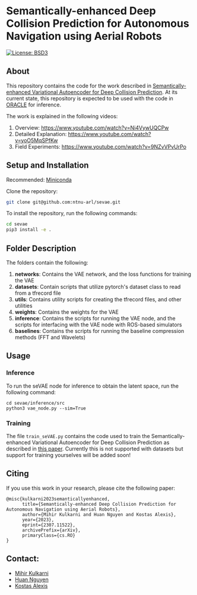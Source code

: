 # Semantically-enhanced Deep Collision Prediction for Autonomous Navigation using Aerial Robots

[![License: BSD3](https://img.shields.io/badge/License-BSD3-blue.svg)](https://opensource.org/licenses/BSD-3-Clause)


## About

This repository contains the code for the work described in [Semantically-enhanced Variational Autoencoder for Deep Collision Prediction](https://arxiv.org/abs/2307.11522). At its current state, this repository is expected to be used with the code in [ORACLE](https://github.com/ntnu-arl/ORACLE) for inference.


The work is explained in the following videos:

1. Overview: https://www.youtube.com/watch?v=Ni4VywUQCPw
1. Detailed Explanation: https://www.youtube.com/watch?v=yoO5MqSPfKw
1. Field Experiments: https://www.youtube.com/watch?v=9NZvVPvUrPo



## Setup and Installation

Recommended: [Miniconda](https://docs.conda.io/en/latest/miniconda.html)


Clone the repository:

```bash
git clone git@github.com:ntnu-arl/sevae.git
```

To install the repository, run the following commands:
```bash
cd sevae
pip3 install -e .
```

## Folder Description
The folders contain the following:

1. **networks**: Contains the VAE network, and the loss functions for training the VAE
1. **datasets**: Contain scripts that utilize pytorch's dataset class to read from a tfrecord file
1. **utils**: Contains utility scripts for creating the tfrecord files, and other utilities
1. **weights**: Contains the weights for the VAE
1. **inference**: Contains the scripts for running the VAE node, and the scripts for interfacing with the VAE node with ROS-based simulators
1. **baselines**: Contains the scripts for running the baseline compression methods (FFT and Wavelets)


## Usage

### Inference

To run the seVAE node for inference to obtain the latent space, run the following command:
```
cd sevae/inference/src
python3 vae_node.py --sim=True
```

### Training
The file `train_seVAE.py` contains the code used to train the Semantically-enhanced Variational Autoencoder for Deep Collision Prediction as described in [this paper](https://arxiv.org/abs/2307.11522). Currently this is not supported with datasets but support for training yourselves will be added soon!

## Citing

If you use this work in your research, please cite the following paper:

```
@misc{kulkarni2023semanticallyenhanced,
      title={Semantically-enhanced Deep Collision Prediction for Autonomous Navigation using Aerial Robots}, 
      author={Mihir Kulkarni and Huan Nguyen and Kostas Alexis},
      year={2023},
      eprint={2307.11522},
      archivePrefix={arXiv},
      primaryClass={cs.RO}
}
```

## Contact:
* [Mihir Kulkarni](mailto:mihir.kulkarni@ntnu.no)
* [Huan Nguyen](mailto:ndhuan93@gmail.com)
* [Kostas Alexis](mailto:konstantinos.alexis@ntnu.no)
